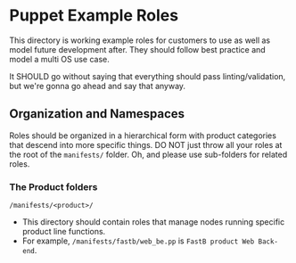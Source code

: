 # Puppet Example Roles

This directory is working example roles for customers to use as well as model
future development after.  They should follow best practice and model a multi OS 
use case.

It SHOULD go without saying that everything should pass linting/validation, but
we're gonna go ahead and say that anyway.

## Organization and Namespaces

Roles should be organized in a hierarchical form with product categories that descend into more specific things. DO NOT just throw all your roles at the root of the `manifests/` folder. Oh, and please use sub-folders for related roles.

### The Product folders

`/manifests/<product>/`

  * This directory should contain roles that manage nodes running specific product line functions.
  * For example, `/manifests/fastb/web_be.pp` is `FastB product Web Back-end`.

